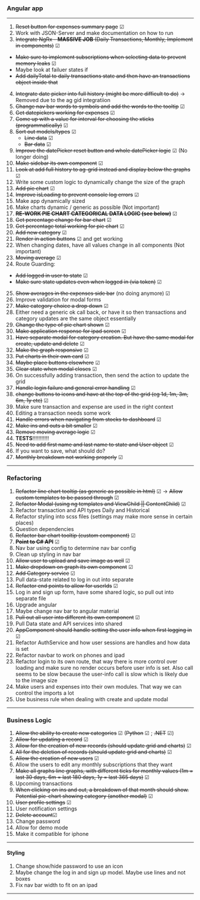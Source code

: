 ### Angular app

---

1. ~~Reset button for expenses summary page~~ &#x2611;
2. Work with JSON-Server and make documentation on how to run
3. ~~Integrate NgRx - **MASSIVE JOB** (Daily Transactions, Monthly, Implement in components)~~ &#x2611;

- ~~Make sure to implement subscriptions when selecting data to prevent memory leaks~~ &#x2611;
- Maybe look at failuer states if
- ~~Add dailyTotal to daily transactions state and then have an transactions object inside that~~

4. ~~Integrate date picker into full history (might be more difficult to do)~~ -> Removed due to the ag gid integratiion
5. ~~Change nav bar words to symbols and add the words to the tooltip~~ &#x2611;
6. ~~Get datepickers working for expenses~~ &#x2611;
7. ~~Come up with a value for interval for choosing the xticks (programmatically)~~ &#x2611;
8. ~~Sort out models/types~~ &#x2611;
   - ~~Line data~~ &#x2611;
   - ~~Bar data~~ &#x2611;
9. ~~Improve the datePicker reset button and whole datePicker logic~~ &#x2611; (No longer doing)
10. ~~Make sidebar its own component~~ &#x2611;
11. ~~Look at add full history to ag-grid instead and display below the graphs~~ &#x2611;
12. Write some custom logic to dynamically change the size of the graph
13. ~~Add pie chart~~ &#x2611;
14. ~~Improve isLoading to prevent console log errors~~ &#x2611;
15. Make app dynamically sized
16. Make charts dynamic / generic as possible (Not important)
17. ~~**RE-WORK PIE CHART CATEGORICAL DATA LOGIC (see below)**~~ &#x2611;
18. ~~Get percentage change for bar chart~~ &#x2611;
19. ~~Get percentage total working for pie chart~~ &#x2611;
20. ~~Add new category~~ &#x2611;
21. ~~Render in action buttons~~ &#x2611; and get working
22. When changing dates, have all values change in all components (Not important)
23. ~~Moving average~~ &#x2611;
24. Route Guarding:

- ~~Add logged in user to state~~ &#x2611;
- ~~Make sure state updates even when logged in (via token)~~ &#x2611;

25. ~~Show averages in the expenses side bar~~ (no doing anymore) &#x2611;
26. Improve validation for modal forms
27. ~~Make category choice a drop down~~ &#x2611;
28. Either need a generic ok call back, or have it so then transactions and category updates are the same object essentially
29. ~~Change the type of pie chart shown~~ &#x2611;
30. ~~Make application response for ipad screen~~ &#x2611;
31. ~~Have separate modal for category creation. But have the same modal for create, update and delete~~ &#x2611;
32. ~~Make the graph responsive~~ &#x2611;
33. ~~Put charts in their own card~~ &#x2611;
34. ~~Maybe place buttons elsewhere~~ &#x2611;
35. ~~Clear state when modal closes~~ &#x2611;
36. On successfully adding transaction, then send the action to update the grid
37. ~~Handle login failure and general error handling~~ &#x2611;
38. ~~change buttons to icons and have at the top of the grid (eg 1d, 1m, 3m, 6m, 1y etc)~~ &#x2611;
39. Make sure transaction and expense are used in the right context
40. Editing a transaction needs some work
41. ~~Handle errors when navigating from stocks to dashboard~~ &#x2611;
42. ~~Make ins and outs a bit smaller~~ &#x2611;
43. ~~Remove moving average logic~~ &#x2611;
44. **TESTS**!!!!!!!!!!!
45. ~~Need to add first name and last name to state and User object~~ &#x2611;
46. If you want to save, what should do?
47. ~~Monthly breakdown not working properly~~ &#x2611;

---

### Refactoring

1. ~~Refactor line chart tooltip (as generic as possible in html)~~ &#x2611; -> ~~Allow custom templates to be passed through~~ &#x2611;
2. ~~Refactor Modal (using ng templates and ViewChild || ContentChild)~~ &#x2611;
3. Refactor transaction and API types Daily and Historical
4. Refactor styling into scss files (settings may make more sense in certain places)
5. Question dependencies
6. ~~Refactor bar chart tooltip (custom component)~~ &#x2611;
7. ~~**Point to C# API**~~ &#x2611;
8. Nav bar using config to determine nav bar config
9. Clean up styling in nav bar
10. ~~Allow user to upload and save image as well~~ &#x2611;
11. ~~Make dropdown on graph its own component~~ &#x2611;
12. ~~Add Category service~~ &#x2611;
13. Pull data-state related to log in out into separate
14. ~~Refactor end points to allow for userIds~~ &#x2611;
15. Log in and sign up form, have some shared logic, so pull out into separate file
16. Upgrade angular
17. Maybe change nav bar to angular material
18. ~~Pull out all user into different its own component~~ &#x2611;
19. Pull Data state and API services into shared
20. ~~AppComponent should handle setting the user info when first logging in~~ &#x2611;
21. Refactor AuthService and how user sessions are handles and how data is set
22. Refactor navbar to work on phones and ipad
23. Refactor login to its own route, that way there is more control over loading and make sure no render occurs before user info is set. Also call seems to be slow because the user-info call is slow which is likely due to the image size
24. Make users and expenses into their own modules. That way we can control the imports a lot
25. Use business rule when dealing with create and update modal

---

### Business Logic

1. ~~Allow the ability to create new categories~~ &#x2611; (~~Python~~ &#x2611; ; ~~.NET~~ &#x2611;)
2. ~~Allow for updating a record~~ &#x2611;
3. ~~Allow for the creation of new records (should update grid and charts)~~ &#x2611;
4. ~~All for the deletion of records (should update grid and charts)~~ &#x2611;
5. ~~Allow the creation of new users~~ &#x2611;
6. Allow the users to edit any monthly subscriptions that they want
7. ~~Make all graphs line graphs, with different ticks for monthly values (1m = last 30 days, 6m = last 180 days, 1y = last 365 days)~~ &#x2611;
8. Upcoming transactions
9. ~~When clicking on ins and out, a breakdown of that month should show. Potential pie-chart showing category (another modal)~~ &#x2611;
10. ~~User profile settings~~ &#x2611;
11. User notification settings
12. ~~Delete account~~&#x2611;
13. Change password
14. Allow for demo mode
15. Make it compatible for iphone

---

#### Styling

1. Change show/hide password to use an icon
2. Maybe change the log in and sign up model. Maybe use lines and not boxes
3. Fix nav bar width to fit on an ipad

---

